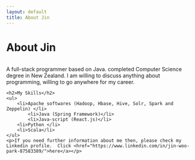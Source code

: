 ```yaml
---
layout: default
title: About Jin
---
```


<div class="post">
	<h1 class="pageTitle">About Jin</h1>
	<img src="{{ '/assets/img/blog_wall2.jpg' | prepend: site.baseurl }}" alt="">
	<p class="intro"> A full-stack programmer based on Java.
	completed Computer Science degree in New Zealand.
	I am willing to discuss anything about programming, willing to go anywhere for my career.
	</p>

	<h2>My Skills</h2>
	<ul>
  		<li>Apache softwares (Hadoop, Hbase, Hive, Solr, Spark and Zeppelin) </li>
			<li>Java (Spring Framework)</li>
			<li>Java-script (React.js)</li>
  		<li>Python </li>
  		<li>Scala</li>
  	</ul>
    <p>If you need further information about me then, please check my Linkedin profile.  Click <href="https://www.linkedin.com/in/jin-woo-park-87583389/">here</a></p>

</div>
